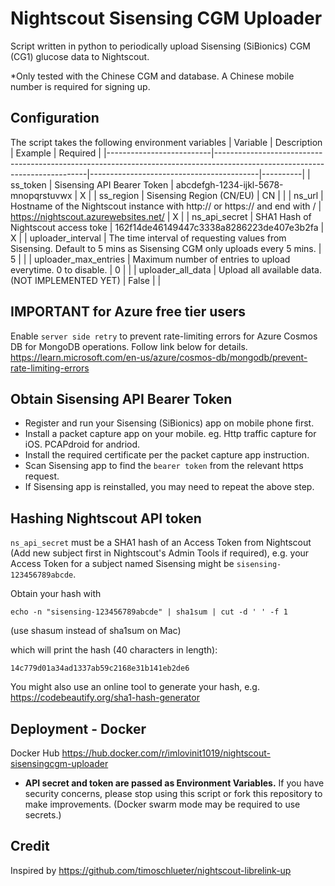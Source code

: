 # Nightscout Sisensing CGM Uploader
Script written in python to periodically upload Sisensing (SiBionics) CGM (CG1) glucose data to Nightscout.

*Only tested with the Chinese CGM and database. A Chinese mobile number is required for signing up.

## Configuration
The script takes the following environment variables
| Variable                 | Description                                                                                                                | Example                                  | Required |
|--------------------------|----------------------------------------------------------------------------------------------------------------------------|------------------------------------------|----------|
| ss_token                 | Sisensing API Bearer Token                                                                                                 | abcdefgh-1234-ijkl-5678-mnopqrstuvwx     | X        |
| ss_region                | Sisensing Region (CN/EU)                                                                                                   | CN                                       |          |
| ns_url                   | Hostname of the Nightscout instance with http:// or https:// and end with /                                                | https://nightscout.azurewebsites.net/    | X        |
| ns_api_secret            | SHA1 Hash of Nightscout access toke                                                                                        | 162f14de46149447c3338a8286223de407e3b2fa | X        |
| uploader_interval        | The time interval of requesting values from Sisensing. Default to 5 mins as Sisensing CGM only uploads every 5 mins.       | 5                                        |          |
| uploader_max_entries     | Maximum number of entries to upload everytime. 0 to disable.                                                               | 0                                        |          |
| uploader_all_data        | Upload all available data. (NOT IMPLEMENTED YET)                                                                           | False                                    |          |


## IMPORTANT for Azure free tier users
Enable `server side retry` to prevent rate-limiting errors for Azure Cosmos DB for MongoDB operations. Follow link below for details.
https://learn.microsoft.com/en-us/azure/cosmos-db/mongodb/prevent-rate-limiting-errors  

## Obtain Sisensing API Bearer Token
- Register and run your Sisensing (SiBionics) app on mobile phone first.
- Install a packet capture app on your mobile. eg. Http traffic capture for iOS. PCAPdroid for andriod.
- Install the required certificate per the packet capture app instruction.
- Scan Sisensing app to find the `bearer token` from the relevant https request.
- If Sisensing app is reinstalled, you may need to repeat the above step.

## Hashing Nightscout API token
`ns_api_secret`  must be a SHA1 hash of an Access Token from Nightscout (Add new subject first in Nightscout's Admin Tools if required), e.g. your Access Token for a subject named Sisensing might be `sisensing-123456789abcde`.

Obtain your hash with
```
echo -n "sisensing-123456789abcde" | sha1sum | cut -d ' ' -f 1
```
(use shasum instead of sha1sum on Mac)

which will print the hash (40 characters in length):
```
14c779d01a34ad1337ab59c2168e31b141eb2de6
```
You might also use an online tool to generate your hash, e.g. https://codebeautify.org/sha1-hash-generator

## Deployment - Docker

Docker Hub
https://hub.docker.com/r/imlovinit1019/nightscout-sisensingcgm-uploader

* **API secret and token are passed as Environment Variables.** If you have security concerns, please stop using this script or fork this repository to make improvements. (Docker swarm mode may be required to use secrets.)


## Credit
Inspired by https://github.com/timoschlueter/nightscout-librelink-up
